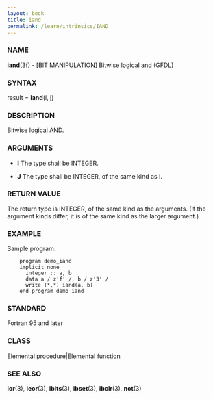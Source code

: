 ```yaml
---
layout: book
title: iand
permalink: /learn/intrinsics/IAND
---
```

### NAME

**iand**(3f) - \[BIT MANIPULATION\] Bitwise logical and
(GFDL)

### SYNTAX

result = **iand**(i, j)

### DESCRIPTION

Bitwise logical AND.

### ARGUMENTS

  - **I**
    The type shall be INTEGER.

  - **J**
    The type shall be INTEGER, of the same kind as I.

### RETURN VALUE

The return type is INTEGER, of the same kind as the arguments. (If the
argument kinds differ, it is of the same kind as the larger argument.)

### EXAMPLE

Sample program:

```
    program demo_iand
    implicit none
      integer :: a, b
      data a / z'f' /, b / z'3' /
      write (*,*) iand(a, b)
    end program demo_iand
```

### STANDARD

Fortran 95 and later

### CLASS

Elemental procedure\|Elemental function

### SEE ALSO

**ior**(3), **ieor**(3), **ibits**(3), **ibset**(3), **ibclr**(3),
**not**(3)
